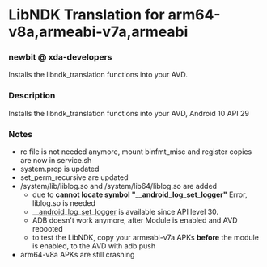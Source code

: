 # LibNDK Translation for arm64-v8a,armeabi-v7a,armeabi
### newbit @ xda-developers
Installs the libndk_translation functions into your AVD.

### Description
Installs the libndk_translation functions into your AVD, Android 10 API 29

### Notes
* rc file is not needed anymore, mount binfmt_misc and register copies are now in service.sh
* system.prop is updated
* set_perm_recursive are updated
* /system/lib/liblog.so and /system/lib64/liblog.so are added
	* due to **cannot locate symbol "__android_log_set_logger"** Error, liblog.so is needed
	* [__android_log_set_logger](https://developer.android.com/ndk/reference/group/logging#group___logging_1ga0e29961fa7bd5904bfc142d795af1fd6) is available since API level 30.
	* ADB doesn't work anymore, after Module is enabled and AVD rebooted
	* to test the LibNDK, copy your armeabi-v7a APKs **before** the module is enabled, to the AVD with adb push
* arm64-v8a APKs are still crashing
